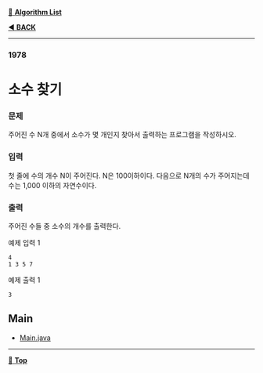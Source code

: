 [:file_folder: **Algorithm List**](https://github.com/dlalstj0213/Study.Algorithm_Java)

[:arrow_backward: **BACK**](../)

---

### 1978

# 소수 찾기

### 문제

주어진 수 N개 중에서 소수가 몇 개인지 찾아서 출력하는 프로그램을 작성하시오.

### 입력

첫 줄에 수의 개수 N이 주어진다. N은 100이하이다. 다음으로 N개의 수가 주어지는데 수는 1,000 이하의 자연수이다.

### 출력

주어진 수들 중 소수의 개수를 출력한다.

예제 입력 1 
```
4
1 3 5 7
```
예제 출력 1 
```
3
```

## Main

- [Main.java](./Main.java)

---

[:arrow_up_small: **Top**](#)